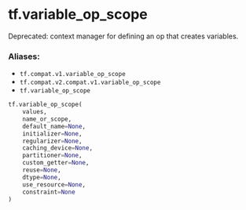 <div itemscope itemtype="http://developers.google.com/ReferenceObject">
<meta itemprop="name" content="tf.variable_op_scope" />
<meta itemprop="path" content="Stable" />
</div>

# tf.variable_op_scope

Deprecated: context manager for defining an op that creates variables.

### Aliases:

* `tf.compat.v1.variable_op_scope`
* `tf.compat.v2.compat.v1.variable_op_scope`
* `tf.variable_op_scope`

``` python
tf.variable_op_scope(
    values,
    name_or_scope,
    default_name=None,
    initializer=None,
    regularizer=None,
    caching_device=None,
    partitioner=None,
    custom_getter=None,
    reuse=None,
    dtype=None,
    use_resource=None,
    constraint=None
)
```

<!-- Placeholder for "Used in" -->
